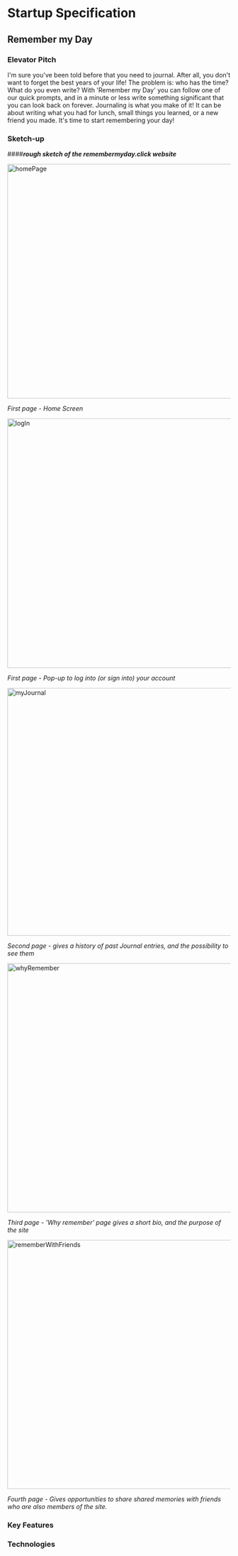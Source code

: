 # Startup Specification
## Remember my Day

### Elevator Pitch

I'm sure you've been told before that you need to journal. After all, you don't want to forget the best years of your life! The problem is: who has the time? What do you even write? With 'Remember my Day' you can follow one of our quick prompts, and in a minute or less write something significant that you can look back on forever. Journaling is what you make of it! It can be about writing what you had for lunch, small things you learned, or a new friend you made. It's time to start remembering your day! 

### Sketch-up

####***rough sketch of the remembermyday.click website***

<img width="528" alt="homePage" src="https://github.com/ambjarvi/cs260/assets/65629654/a842d5c2-f3b7-4578-9572-da7fb817d833">

*First page - Home Screen*

<img width="562" alt="logIn" src="https://github.com/ambjarvi/cs260/assets/65629654/8bbb2778-0651-4585-baa5-e4d6d6f2c0e8">

*First page - Pop-up to log into (or sign into) your account*

<img width="558" alt="myJournal" src="https://github.com/ambjarvi/cs260/assets/65629654/60db3f8d-fa06-4919-b461-35da95baa2f6">

*Second page - gives a history of past Journal entries, and the possibility to see them*

<img width="561" alt="whyRemember" src="https://github.com/ambjarvi/cs260/assets/65629654/e370692c-6ee5-4af4-86e7-9ef2d95aa989">

*Third page - 'Why remember' page gives a short bio, and the purpose of the site*

<img width="561" alt="rememberWithFriends" src="https://github.com/ambjarvi/cs260/assets/65629654/498eff18-cbe9-4174-a10e-6814ace5c087">

*Fourth page - Gives opportunities to share shared memories with friends who are also members of the site.*

### Key Features

### Technologies

